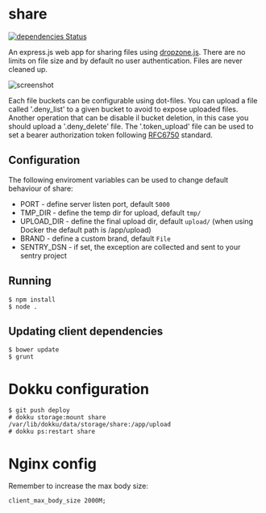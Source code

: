 share
========

[![dependencies Status](https://david-dm.org/claudyus/share/status.svg)](https://david-dm.org/claudyus/share)

An express.js web app for sharing files using [dropzone.js](http://www.dropzonejs.com/).
There are no limits on file size and by default no user authentication. Files are never cleaned up.

![screenshot](https://raw.githubusercontent.com/claudyus/share/master/images/screenshot.png)

Each file buckets can be configurable using dot-files. You can upload a file called '.deny_list' to a given bucket to avoid to expose uploaded files.
Another operation that can be disable il bucket deletion, in this case you should upload a '.deny_delete' file.
The '.token_upload' file can be used to set a bearer authorization token following [RFC6750](https://tools.ietf.org/html/rfc6750) standard.

## Configuration

The following enviroment variables can be used to change default behaviour of share:

 * PORT - define server listen port, default ```5000```
 * TMP_DIR - define the temp dir for upload, default ```tmp/```
 * UPLOAD_DIR - define the final upload dir, default ```upload/``` (when using Docker the default path is /app/upload)
 * BRAND - define a custom brand, default ```File```
 * SENTRY_DSN - if set, the exception are collected and sent to your sentry project

## Running

    $ npm install
    $ node .

## Updating client dependencies

    $ bower update
    $ grunt

# Dokku configuration

    $ git push deploy
    # dokku storage:mount share /var/lib/dokku/data/storage/share:/app/upload
    # dokku ps:restart share


# Nginx config

Remember to increase the max body size:

    client_max_body_size 2000M;

